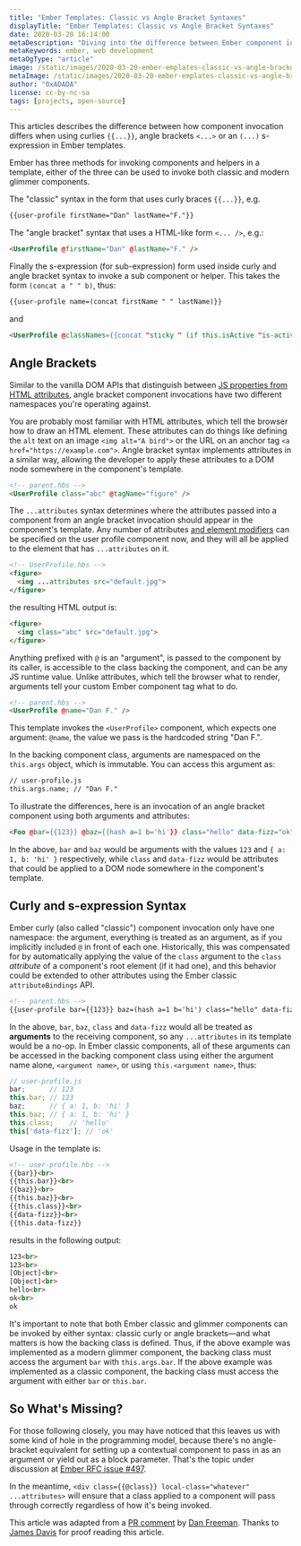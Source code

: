 ```yaml
---
title: "Ember Templates: Classic vs Angle Bracket Syntaxes"
displayTitle: "Ember Templates: Classic vs Angle Bracket Syntaxes"
date: 2020-03-20 16:14:00
metaDescription: "Diving into the difference between Ember component invocation when using curlies, angle brackets, and s-expression in Ember templates."
metaKeywords: ember, web development
metaOgType: "article"
image: /static/images/2020-03-20-ember-emplates-classic-vs-angle-bracket-syntaxes.png
metaImage: /static/images/2020-03-20-ember-emplates-classic-vs-angle-bracket-syntaxes.png
author: "0xADADA"
license: cc-by-nc-sa
tags: [projects, open-source]
---
```


This articles describes the difference between how component invocation differs
when using curlies `{​{...}}`, angle brackets `<...>` or an `(...)` s-expression in Ember templates.

Ember has three methods for invoking components and helpers in a template, either 
of the three can be used to invoke both classic and modern glimmer components.

The "classic" syntax in the form that uses curly braces `{​{...}}`, e.g.

```html
{​{user-profile firstName="Dan" lastName="F."}}
```

The "angle bracket" syntax that uses a HTML-like form `<... />`, e.g.:

```html
<UserProfile @firstName="Dan" @lastName="F." />
```

Finally the s-expression (for sub-expression) form used inside curly and angle 
bracket syntax to invoke a sub component or helper. This takes the form 
`(concat a " " b)`, thus:

```html
{​{user-profile name=(concat firstName " " lastName)}}
```

and

```html
<UserProfile @classNames={​{concat "sticky " (if this.isActive "is-active")}} />
```

## Angle Brackets

Similar to the vanilla DOM APIs that distinguish between 
[JS properties from HTML attributes](https://joji.me/en-us/blog/html-attribute-vs-dom-property/), 
angle bracket component invocations have two different namespaces you're operating against.

You are probably most familiar with HTML attributes, which tell the browser how to 
draw an HTML element. These attributes can do things like defining the `alt` text 
on an image `<img alt="A bird">` or the URL on an anchor tag 
`<a href="https://example.com">`. Angle bracket syntax implements attributes in 
a similar way, allowing the developer to apply these attributes to a DOM node 
somewhere in the component's template. 

```html
<!-- parent.hbs -->
<UserProfile class="abc" @tagName="figure" />
```

The `...attributes` syntax determines where the attributes passed into a 
component from an angle bracket invocation should appear in the component's 
template. Any number of attributes 
[and element modifiers](https://github.com/emberjs/rfcs/blob/master/text/0435-modifier-splattributes.md)
can be specified on the user profile component now, and they will all be applied 
to the element that has `...attributes` on it.

```html
<!-- UserProfile.hbs -->
<figure>
  <img ...attributes src="default.jpg">
</figure>
```

the resulting HTML output is:

```html
<figure>
  <img class="abc" src="default.jpg">
</figure>
```

Anything prefixed with `@` is an "argument", is passed to the component by its 
caller, is accessible to the class backing the component, and can be any JS 
runtime value. Unlike attributes, which tell the browser what to render, 
arguments tell your custom Ember component tag what to do.

```html
<!-- parent.hbs -->
<UserProfile @name="Dan F." />
```

This template invokes the `<UserProfile>` component, which expects one argument: 
`@name`, the value we pass is the hardcoded string "Dan F.". 

In the backing component class, arguments are namespaced on the `this.args` 
object, which is immutable. You can access this argument as:

```html
// user-profile.js
this.args.name; // "Dan F."
```

To illustrate the differences, here is an invocation of an angle bracket component 
using both arguments and attributes:

```html
<Foo @bar={​{123}} @baz={​{hash a=1 b='hi'}} class="hello" data-fizz="ok" />
```

In the above, `bar` and `baz` would be arguments with the values `123` and 
`{ a: 1, b: 'hi' }` respectively, while `class` and `data-fizz` would be 
attributes that could be applied to a DOM node somewhere in the component's 
template.

## Curly and s-expression Syntax

Ember curly (also called "classic") component invocation only have one namespace: 
the argument, everything is treated as an argument, as if you implicitly 
included `@` in front of each one. Historically, this was compensated for by 
automatically applying the value of the `class` argument to the `class` 
_attribute_ of a component's root element (if it had one), and this behavior 
could be extended to other attributes using the Ember classic `attributeBindings` 
API.

```html
<!-- parent.hbs -->
{​{user-profile bar={​{123}} baz=(hash a=1 b='hi') class="hello" data-fizz="ok"}}
```

In the above, `bar`, `baz`, `class` and `data-fizz` would all be treated as 
**arguments** to the receiving component, so any `...attributes` in its template 
would be a no-op. In Ember classic components, all of these arguments can be 
accessed in the backing component class using either the argument name alone,
`<argument name>`, or using `this.<argument name>`, thus:

```js
// user-profile.js
bar;      // 123
this.bar; // 123
baz;      // { a: 1, b: 'hi' }
this.baz; // { a: 1, b: 'hi' }
this.class;    // 'hello'
this['data-fizz']; // 'ok'
```

Usage in the template is:

```html
<!-- user-profile.hbs -->
{​{bar}}<br>
{​{this.bar}}<br>
{​{baz}}<br>
{​{this.baz}}<br>
{​{this.class}}<br>
{​{data-fizz}}<br>
{​{this.data-fizz}}
```

results in the following output:

```html
123<br>
123<br>
[Object]<br>
[Object]<br>
hello<br>
ok<br>
ok
```

It's important to note that both Ember classic and glimmer components can be 
invoked by either syntax: classic curly or angle brackets—and what matters is how 
the backing class is defined. Thus, if the above example was implemented as a 
modern glimmer component, the backing class must access the argument `bar` 
with `this.args.bar`. If the above example was implemented as a classic 
component, the backing class must access the argument with either `bar` or 
`this.bar`.

## So What's Missing?

For those following closely, you may have noticed that this leaves us with some 
kind of hole in the programming model, because there's no angle-bracket 
equivalent for setting up a contextual component to pass in as an argument or 
yield out as a block parameter. That's the topic under discussion at 
[Ember RFC issue #497](https://github.com/emberjs/rfcs/issues/497).

In the meantime, `<div class={​{@class}} local-class="whatever" ...attributes>` 
will ensure that a class applied to a component will pass through correctly 
regardless of how it's being invoked.

<aside>
  This article was adapted from a
  <a href="https://github.com/salsify/ui-localization/pull/44#pullrequestreview-340619675)" rel="external">PR comment</a>
  by <a href="https://dfreeman.io/" rel="external">Dan Freeman</a>.
  Thanks to
  <a href="https://jamescdavis.com" rel="external">James Davis</a>
  for proof reading this article.
</aside>
